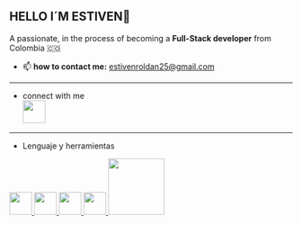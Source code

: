 ## HELLO I´M ESTIVEN👋
A passionate, in the process of becoming a **Full-Stack developer** from Colombia 🇨🇴

- 📫 **how to contact me:** estivenroldan25@gmail.com
---
- connect with me <br>
[<img src="https://img.icons8.com/?size=100&id=tvG-nQ3s2hZL&format=png&color=000000 " width="40"/>](https://www.linkedin.com/in/estiven-roldan-3b7062354)
---
- Lenguaje y herramientas
<p>
  <a href="https://lenguajehtml.com/" target="__blank">
      <img src="https://cdn.jsdelivr.net/gh/devicons/devicon/icons/html5/html5-original.svg" width="40" />
  </a>
  <a href="https://lenguajecss.com/css/introduccion/que-es-css/" target="__blank">
      <img src="https://cdn.jsdelivr.net/gh/devicons/devicon/icons/css3/css3-original.svg" width="40" />
  </a> 
  <a href="https://www.python.org/" target="__blank">
     <img src="https://cdn.jsdelivr.net/gh/devicons/devicon/icons/python/python-original.svg" width="40" />
  </a>
  <a href="https://sass-lang.com/" target="__blank">
     <img src="https://cdn.jsdelivr.net/gh/devicons/devicon/icons/sass/sass-original.svg" width="40"/>
  </a>
  <a href="https://fastapi.tiangolo.com/" target="__blank">
      <img src="https://fastapi.tiangolo.com/img/logo-margin/logo-teal.png" width="100"/>
  </a>
</p>
<!--
**EstivenR25/EstivenR25** is a ✨ _special_ ✨ repository because its `README.md` (this file) appears on your GitHub profile.

Here are some ideas to get you started:

- 🔭 I’m currently working on ...
- 🌱 I’m currently learning ...
- 👯 I’m looking to collaborate on ...
- 🤔 I’m looking for help with ...
- 💬 Ask me about ...
- 📫 How to reach me: ...
- 😄 Pronouns: ...
- ⚡ Fun fact: ...
-->
